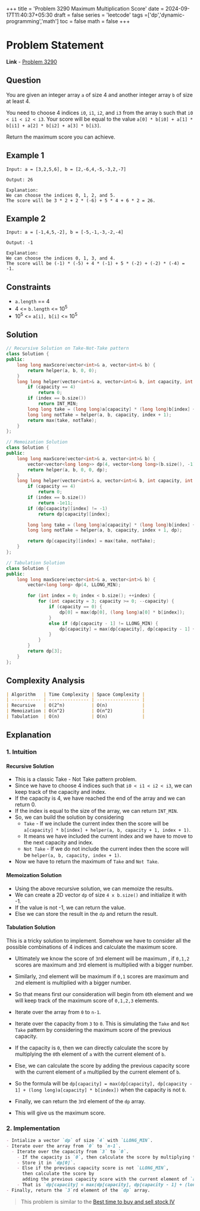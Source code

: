 +++
title = 'Problem 3290 Maximum Multiplication Score'
date = 2024-09-17T11:40:37+05:30
draft = false
series = 'leetcode'
tags =['dp','dynamic-programming','math']
toc = false
math = false
+++

# Problem Statement

**Link** - [Problem 3290](https://leetcode.com/problems/maximum-multiplication-score/description/)

## Question

You are given an integer array `a` of size 4 and another integer array `b` of size at least 4.

You need to choose 4 indices `i0`, `i1`, `i2`, and `i3` from the array `b` such that `i0 < i1 < i2 < i3`. Your score will be equal to the value `a[0] * b[i0] + a[1] * b[i1] + a[2] * b[i2] + a[3] * b[i3]`.

Return the maximum score you can achieve.

## Example 1

```
Input: a = [3,2,5,6], b = [2,-6,4,-5,-3,2,-7]

Output: 26

Explanation:
We can choose the indices 0, 1, 2, and 5.
The score will be 3 * 2 + 2 * (-6) + 5 * 4 + 6 * 2 = 26.
```

## Example 2

```
Input: a = [-1,4,5,-2], b = [-5,-1,-3,-2,-4]

Output: -1

Explanation:
We can choose the indices 0, 1, 3, and 4.
The score will be (-1) * (-5) + 4 * (-1) + 5 * (-2) + (-2) * (-4) = -1.
```

## Constraints

- `a.length` == 4
- 4 <= `b.length` <= 10<sup>5</sup>
- 10<sup>5</sup> <= `a[i], b[i]` <= 10<sup>5</sup>

## Solution

```cpp
// Recursive Solution on Take-Not-Take pattern
class Solution {
public:
    long long maxScore(vector<int>& a, vector<int>& b) {
        return helper(a, b, 0, 0);
    }
    long long helper(vector<int>& a, vector<int>& b, int capacity, int index) {
        if (capacity == 4)
            return 0;
        if (index == b.size())
            return INT_MIN;
        long long take = (long long)a[capacity] * (long long)b[index] + helper(a, b, capacity + 1, index + 1);
        long long notTake = helper(a, b, capacity, index + 1);
        return max(take, notTake);
    }
};

// Memoization Solution
class Solution {
public:
    long long maxScore(vector<int>& a, vector<int>& b) {
        vector<vector<long long>> dp(4, vector<long long>(b.size(), -1));
        return helper(a, b, 0, 0, dp);
    }
    long long helper(vector<int>& a, vector<int>& b, int capacity, int index, vector<vector<long long>>& dp) {
        if (capacity == 4)
            return 0;
        if (index == b.size())
            return -1e11;
        if (dp[capacity][index] != -1)
            return dp[capacity][index];

        long long take = (long long)a[capacity] * (long long)b[index] + helper(a, b, capacity + 1, index + 1, dp);
        long long notTake = helper(a, b, capacity, index + 1, dp);

        return dp[capacity][index] = max(take, notTake);
    }
};

// Tabulation Solution
class Solution {
public:
    long long maxScore(vector<int>& a, vector<int>& b) {
        vector<long long> dp(4, LLONG_MIN);

        for (int index = 0; index < b.size(); ++index) {
            for (int capacity = 3; capacity >= 0; --capacity) {
                if (capacity == 0) {
                    dp[0] = max(dp[0], (long long)a[0] * b[index]);
                }
                else if (dp[capacity - 1] != LLONG_MIN) {
                    dp[capacity] = max(dp[capacity], dp[capacity - 1] + (long long)a[capacity] * b[index]);
                }
            }
        }
        return dp[3];
    }
};

```

## Complexity Analysis

```markdown
| Algorithm   | Time Complexity | Space Complexity |
| ----------- | --------------- | ---------------- |
| Recursive   | O(2^n)          | O(n)             |
| Memoization | O(n^2)          | O(n^2)           |
| Tabulation  | O(n)            | O(n)             |
```

## Explanation

### 1. Intuition

#### Recursive Solution

- This is a classic Take - Not Take pattern problem.
- Since we have to choose 4 indices such that `i0 < i1 < i2 < i3`, we can keep track of the capacity and index.
- If the capacity is 4, we have reached the end of the array and we can return 0.
- If the index is equal to the size of the array, we can return `INT_MIN`.
- So, we can build the solution by considering
  - `Take` - If we include the current index then the score will be `a[capacity] * b[index] + helper(a, b, capacity + 1, index + 1)`.
  - It means we have included the current index and we have to move to the next capacity and index.
  - `Not Take` - If we do not include the current index then the score will be `helper(a, b, capacity, index + 1)`.
- Now we have to return the maximum of `Take` and `Not Take`.

#### Memoization Solution

- Using the above recursive solution, we can memoize the results.
- We can create a 2D vector `dp` of size `4 x b.size()` and initialize it with -1.
- If the value is not -1, we can return the value.
- Else we can store the result in the `dp` and return the result.

#### Tabulation Solution

This is a tricky solution to implement. Somehow we have to consider all the possible combinations of 4 indices and calculate the maximum score.

- Ultimately we know the score of `3`rd element will be maximum , if `0,1,2` scores are maximum and `3`rd element is multiplied with a bigger number.
- Similarly, `2`nd element will be maximum if `0,1` scores are maximum and `2`nd element is multiplied with a bigger number.
- So that means first our consideration will begin from `0`th element and we will keep track of the maximum score of `0,1,2,3` elements.

- Iterate over the array from `0` to `n-1`.
- Iterate over the capacity from `3` to `0`. This is simulating the `Take` and `Not Take` pattern by considering the maximum score of the previous capacity.
- If the capacity is `0`, then we can directly calculate the score by multiplying the `0`th element of `a` with the current element of `b`.
- Else, we can calculate the score by adding the previous capacity score with the current element of `a` multiplied by the current element of `b`.
- So the formula will be `dp[capacity] = max(dp[capacity], dp[capacity - 1] + (long long)a[capacity] * b[index])` when the capacity is not `0`.
- Finally, we can return the `3`rd element of the `dp` array.
- This will give us the maximum score.

### 2. Implementation

```markdown
- Intialize a vector `dp` of size `4` with `LLONG_MIN`.
- Iterate over the array from `0` to `n-1`.
  - Iterate over the capacity from `3` to `0`.
    - If the capacity is `0`, then calculate the score by multiplying the `0`th element of `a` with the current element of `b`.
    - Store it in `dp[0]`.
    - Else if the previous capacity score is not `LLONG_MIN`,
      then calculate the score by
      adding the previous capacity score with the current element of `a` multiplied by the current element of `b`.
    - That is `dp[capacity] = max(dp[capacity], dp[capacity - 1] + (long long)a[capacity] * b[index])`.
- Finally, return the `3`rd element of the `dp` array.
```

> This problem is similar to the [Best time to buy and sell stock IV](https://leetcode.com/problems/best-time-to-buy-and-sell-stock-iv/description/)
